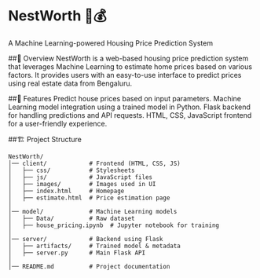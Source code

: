 

# NestWorth 🏡💰
A Machine Learning-powered Housing Price Prediction System

##📌 Overview
NestWorth is a web-based housing price prediction system that leverages Machine Learning to estimate home prices based on various factors. It provides users with an easy-to-use interface to predict prices using real estate data from Bengaluru.

##🚀 Features
Predict house prices based on input parameters.
Machine Learning model integration using a trained model in Python.
Flask backend for handling predictions and API requests.
HTML, CSS, JavaScript frontend for a user-friendly experience.

##🏗️ Project Structure

```plaintext
NestWorth/
│── client/            # Frontend (HTML, CSS, JS)
│   ├── css/           # Stylesheets
│   ├── js/            # JavaScript files
│   ├── images/        # Images used in UI
│   ├── index.html     # Homepage
│   ├── estimate.html  # Price estimation page
│
│── model/             # Machine Learning models
│   ├── Data/          # Raw dataset
│   ├── house_pricing.ipynb  # Jupyter notebook for training
│
│── server/            # Backend using Flask
│   ├── artifacts/     # Trained model & metadata
│   ├── server.py      # Main Flask API
│
│── README.md          # Project documentation
